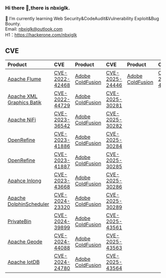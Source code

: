 ### Hi there 👋,there is nbxiglk.

🌱 I’m currently learning Web Security&CodeAudit&Vulnerability Exploit&Bug Bounty.  
Email: nbxiglk@outlook.com  
H1：https://hackerone.com/nbxiglk
## CVE
| Product | CVE  |  Product | CVE | Product | CVE | 
|  :-----  | :----- |  :-----  | :----- |  :-----  | :----- | 
[Apache Flume](https://flume.apache.org/index.html)|[CVE-2022-42468](https://lists.apache.org/thread/1ckhmp539zr2nd2rs45pocpywk2d9zvz)|[Adobe ColdFusion](https://www.adobe.com/products/coldfusion-family.html)|[CVE-2025-24446](https://helpx.adobe.com/security/products/coldfusion/apsb25-15.html)|[Adobe ColdFusion](https://www.adobe.com/products/coldfusion-family.html)|[CVE-2025-43566](https://helpx.adobe.com/security/products/coldfusion/apsb25-52.html)
[Apache XML Graphics Batik](https://xmlgraphics.apache.org/batik/)|[CVE-2022-44729](https://lists.apache.org/thread/hco2nw1typoorz33qzs0fcdx0ws6d6j2)|[Adobe ColdFusion](https://www.adobe.com/products/coldfusion-family.html)|[CVE-2025-30281](https://helpx.adobe.com/security/products/coldfusion/apsb25-15.html)|
[Apache NiFi](https://nifi.apache.org/)|[CVE-2023-36542](https://lists.apache.org/thread/swnly3dzhhq9zo3rofc8djq77stkhbof)|[Adobe ColdFusion](https://www.adobe.com/products/coldfusion-family.html)|[CVE-2025-30282](https://helpx.adobe.com/security/products/coldfusion/apsb25-15.html)|
[OpenRefine](https://openrefine.org/)|[CVE-2023-41886](https://github.com/advisories/GHSA-qqh2-wvmv-h72m)|[Adobe ColdFusion](https://www.adobe.com/products/coldfusion-family.html)|[ CVE-2025-30284](https://helpx.adobe.com/security/products/coldfusion/apsb25-15.html)|
[OpenRefine](https://openrefine.org/)|[CVE-2023-41887](https://github.com/advisories/GHSA-p3r5-x3hr-gpg5)|[Adobe ColdFusion](https://www.adobe.com/products/coldfusion-family.html)|[CVE-2025-30285](https://helpx.adobe.com/security/products/coldfusion/apsb25-15.html)|
[Apahce Inlong](https://inlong.apache.org/)|[CVE-2023-43668](https://nvd.nist.gov/vuln/detail/CVE-2023-43668)|[Adobe ColdFusion](https://www.adobe.com/products/coldfusion-family.html)|[ CVE-2025-30286](https://helpx.adobe.com/security/products/coldfusion/apsb25-15.html)|
[Apache DolphinScheduler](https://dolphinscheduler.apache.org/)|[CVE-2024-23320](https://lists.apache.org/thread/25qhfvlksozzp6j9y8ozznvjdjp3lxqq)|[Adobe ColdFusion](https://www.adobe.com/products/coldfusion-family.html)|[CVE-2025-30289](https://helpx.adobe.com/security/products/coldfusion/apsb25-15.html)|
[PrivateBin](https://github.com/PrivateBin/PrivateBin)|[CVE-2024-39899](https://github.com/PrivateBin/PrivateBin/security/advisories/GHSA-mqqj-fx8h-437j)|[Adobe ColdFusion](https://www.adobe.com/products/coldfusion-family.html)|[CVE-2025-43561](https://helpx.adobe.com/security/products/coldfusion/apsb25-52.html)
[Apache Geode](https://geode.apache.org/)|[CVE-2024-44088]()|[Adobe ColdFusion](https://www.adobe.com/products/coldfusion-family.html)|[CVE-2025-43563](https://helpx.adobe.com/security/products/coldfusion/apsb25-52.html)
[Apache IotDB](https://iotdb.apache.org/)|[CVE-2024-24780](https://lists.apache.org/thread/xphtm98v3zsk9vlpfh481m1ry2ctxvmj)|[Adobe ColdFusion](https://www.adobe.com/products/coldfusion-family.html)|[CVE-2025-43564](https://helpx.adobe.com/security/products/coldfusion/apsb25-52.html)

